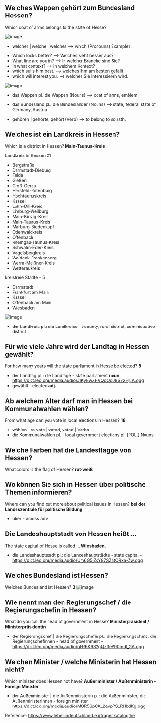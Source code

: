 Welches Wappen gehört zum Bundesland Hessen?
----------------------------------------------------------------------------------------------------
Which coat of arms belongs to the state of Hesse?

 ![image](https://user-images.githubusercontent.com/2181212/123504231-43545b00-d658-11eb-9b66-c560f5fa0a5d.png)
 
 
* welcher | welche | welches --> which (Pronouns)
Examples: 
- Which looks better? --> Welches sieht besser aus?
- What line are you in? --> In welcher Branche sind Sie?
- In what context? --> In welchem Kontext?
- which suits him best. --> welches ihm am besten gefällt.
- which will interest you. --> welches Sie interessieren wird.

![image](https://user-images.githubusercontent.com/2181212/123504358-09d01f80-d659-11eb-8e3b-6aac23ea5215.png)

* das Wappen  pl. die Wappen (Nouns)  --> coat of arms, emblem

* das Bundesland  pl.: die Bundesländer (Nouns) --> state, federal state of Germany, Austria

* gehören  | gehörte, gehört (Verb) --> to belong to so./sth.

Welches ist ein Landkreis in Hessen?
------------------------------------------------------------------
Which is a district in Hessen? **Main-Taunus-Kreis**

Landkreis in Hessen 21
* Bergstraße
* Darmstadt-Dieburg
* Fulda
* Gießen
* Groß-Gerau
* Hersfeld-Rotenburg
* Hochtaunuskreis
* Kassel
* Lahn-Dill-Kreis
* Limburg-Weilburg
* Main-Kinzig-Kreis
* Main-Taunus-Kreis
* Marburg-Biedenkopf
* Odenwaldkreis
* Offenbach 
* Rheingau-Taunus-Kreis
* Schwalm-Eder-Kreis
* Vogelsbergkreis
* Waldeck-Frankenberg
* Werra-Meißner-Kreis
* Wetteraukreis

kreisfreie Städte - 5
* Darmstadt
* Frankfurt am Main
* Kassel
* Offenbach am Main
* Wiesbaden

![image](https://user-images.githubusercontent.com/2181212/123504712-16ee0e00-d65b-11eb-8792-644dddd4ecca.png)

* der Landkreis  pl.: die Landkreise -->county, rural district,	administrative district

Für wie viele Jahre wird der Landtag in Hessen gewählt?  
-------------------------------------------------------
For how many years will the state parliament in Hesse be elected? **5**
* der Landtag  pl.: die Landtage -  	state parliament **noun** https://dict.leo.org/media/audio/J1KyEwZHVQdOd08S72HjLA.ogg
* gewählt - elected  **adj.**

Ab welchem Alter darf man in Hessen bei Kommunalwahlen wählen?
--------------------------------------------------------------
From what age can you vote in local elections in Hessen? **18**

* wählen - to vote  | voted, voted | Verbs
* die Kommunalwahlen pl. - 	local government elections  pl. [POL.] Nouns

Welche Farben hat die Landesflagge von Hessen?
----------------------------------------------
What colors is the flag of Hessen? **rot-weiß**

Wo können Sie sich in Hessen über politische Themen informieren?
-------------------------------------------------------------------
Where can you find out more about political issues in Hessen? **bei der Landeszentrale für politische Bildung**

* über - 		across  adv.

Die Landeshauptstadt von Hessen heißt ...
-------------------------------------------
The state capital of Hesse is called ... **Wiesbaden.**

* die Landeshauptstadt  pl.: die Landeshauptstädte - 	state capital - https://dict.leo.org/media/audio/Um6G5iZcY87SZhtORxa-Zw.ogg

Welches Bundesland ist Hessen?
-------------------------------
Welches Bundesland ist Hessen? **3**
![image](https://user-images.githubusercontent.com/2181212/123532221-ba96f700-d70b-11eb-8a7b-6b78acf19650.png)

 Wie nennt man den Regierungschef / die Regierungschefin in Hessen?
 --------------------------
 What do you call the head of government in Hesse? **Ministerpräsident / Ministerpräsidentin**
 
 * der Regierungschef | die Regierungschefin  pl.: die Regierungschefs, die Regierungschefinnen - head of government - https://dict.leo.org/media/audio/qFR6K932gQz3eV90mdl_GA.ogg
 
Welchen Minister / welche Ministerin hat Hessen nicht?
---------------------------
Which minister does Hessen not have?  **Außenminister / Außenministerin - Foreign Minister**

* der Außenminister | die Außenministerin  pl.: die Außenminister, die Außenministerinnen - foreign minister https://dict.leo.org/media/audio/MGR5SpOX_2avpPS_RHbdKg.ogg

Reference:
https://www.lebenindeutschland.eu/fragenkatalog/he
